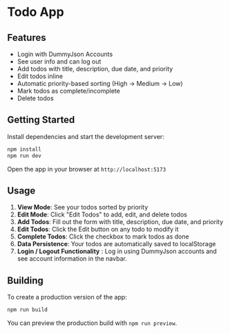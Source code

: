 # Todo App

## Features

- Login with DummyJson Accounts
- See user info and can log out
- Add todos with title, description, due date, and priority
- Edit todos inline
- Automatic priority-based sorting (High → Medium → Low)
- Mark todos as complete/incomplete
- Delete todos

## Getting Started

Install dependencies and start the development server:

```sh
npm install
npm run dev
```

Open the app in your browser at `http://localhost:5173`

## Usage

1. **View Mode**: See your todos sorted by priority
2. **Edit Mode**: Click "Edit Todos" to add, edit, and delete todos
3. **Add Todos**: Fill out the form with title, description, due date, and priority
4. **Edit Todos**: Click the Edit button on any todo to modify it
5. **Complete Todos**: Click the checkbox to mark todos as done
6. **Data Persistence**: Your todos are automatically saved to localStorage
7. **Login / Logout Functionality** : Log in using DummyJson accounts and see account information in the navbar.

## Building

To create a production version of the app:

```sh
npm run build
```

You can preview the production build with `npm run preview`.
